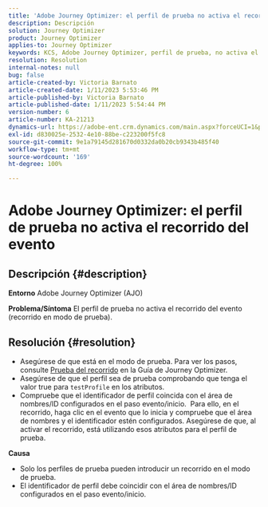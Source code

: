 ```yaml
---
title: 'Adobe Journey Optimizer: el perfil de prueba no activa el recorrido del evento'
description: Descripción
solution: Journey Optimizer
product: Journey Optimizer
applies-to: Journey Optimizer
keywords: KCS, Adobe Journey Optimizer, perfil de prueba, no activa el recorrido de evento, AJO
resolution: Resolution
internal-notes: null
bug: false
article-created-by: Victoria Barnato
article-created-date: 1/11/2023 5:53:46 PM
article-published-by: Victoria Barnato
article-published-date: 1/11/2023 5:54:44 PM
version-number: 6
article-number: KA-21213
dynamics-url: https://adobe-ent.crm.dynamics.com/main.aspx?forceUCI=1&pagetype=entityrecord&etn=knowledgearticle&id=b09b7ee4-d891-ed11-aad1-6045bd006d92
exl-id: d830025e-2532-4e10-88be-c223200f5fc8
source-git-commit: 9e1a79145d281670d0332da0b20cb9343b485f40
workflow-type: tm+mt
source-wordcount: '169'
ht-degree: 100%

---
```


# Adobe Journey Optimizer: el perfil de prueba no activa el recorrido del evento

## Descripción {#description}

<b>Entorno</b>
Adobe Journey Optimizer (AJO)


<b>Problema/Síntoma</b>
El perfil de prueba no activa el recorrido del evento (recorrido en modo de prueba).


## Resolución {#resolution}


- Asegúrese de que está en el modo de prueba. Para ver los pasos, consulte [Prueba del recorrido](https://experienceleague.adobe.com/docs/journey-optimizer/using/orchestrate-journeys/create-journey/testing-the-journey.html?lang=es) en la Guía de Journey Optimizer.
- Asegúrese de que el perfil sea de prueba comprobando que tenga el valor true para `testProfile` en los atributos.
- Compruebe que el identificador de perfil coincida con el área de nombres/ID configurados en el paso evento/inicio.  Para ello, en el recorrido, haga clic en el evento que lo inicia y compruebe que el área de nombres y el identificador estén configurados. Asegúrese de que, al activar el recorrido, está utilizando esos atributos para el perfil de prueba.

<b>Causa</b>
- Solo los perfiles de prueba pueden introducir un recorrido en el modo de prueba.
- El identificador de perfil debe coincidir con el área de nombres/ID configurados en el paso evento/inicio.
